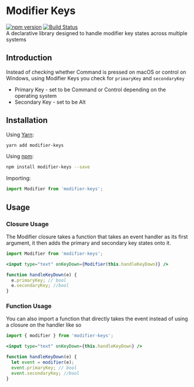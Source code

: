 # Modifier Keys
[![npm version](https://badge.fury.io/js/modifier-keys.svg)](https://badge.fury.io/js/modifier-keys) [![Build Status](https://travis-ci.org/applitools/modifier-keys.svg?branch=master)](https://travis-ci.org/applitools/modifier-keys)  
A declarative library designed to handle modifier key states across multiple systems

## Introduction
Instead of checking whether Command is pressed on macOS or control on Windows, using Modifier Keys you check for `primaryKey` and `secondaryKey`

- Primary Key - set to be Command or Control depending on the operating system
- Secondary Key - set to be Alt

## Installation

Using [Yarn](https://yarnpkg.com/):  
```sh
yarn add modifier-keys
```

Using [npm](https://www.npmjs.com/):
```sh
npm install modifier-keys --save
```

Importing:
```js
import Modifier from 'modifier-keys';
```

## Usage
### Closure Usage
The Modifier closure takes a function that takes an event handler as its first argument, it then adds the primary and secondary key states onto it.

```jsx
import Modifier from 'modifier-keys';

<input type="text" onKeyDown={Modifier(this.handleKeyDown)} />

function handleKeyDown(e) {
  e.primaryKey; // bool
  e.secondaryKey; //bool
}
```

### Function Usage
You can also import a function that directly takes the event instead of using a closure on the handler like so

```jsx
import { modifier } from 'modifier-keys';

<input type="text" onKeyDown={this.handleKeyDown} />

function handleKeyDown(e) {
  let event = modifier(e);
  event.primaryKey; // bool
  event.secondaryKey; //bool
}
```
